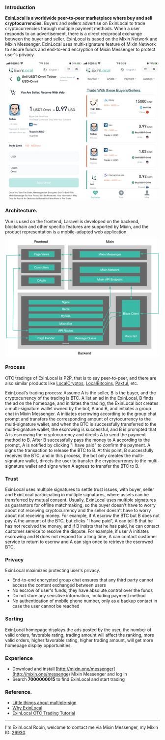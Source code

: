 ### Introduction

**ExinLocal is a worldwide peer-to-peer marketplace where buy and sell cryptocurrencies**. Buyers and sellers advertise on ExinLocal to trade cryptocurrencies through multiple payment methods. When a user responds to an advertisement, there is a direct reciprocal exchange between the buyer and seller. ExinLocal is based on the Mixin Network and Mixin Messenger. ExinLocal uses multi-signature feature of Mixin Network to secure funds and end-to-end encryption of Mixin Messenger to protect user's privacy.

![ExinLocal](./exin-local-screenshot.png)

### Architecture.

Vue is used on the frontend, Laravel is developed on the backend, blockchain and other specific features are supported by Mixin, and the product representation is a mobile-adapted web application.

![ExinLocal](./exin-local-structure.png)

### Process

OTC tradings of ExinLocal is P2P, that is to say peer-to-peer, and there are also similar products like [LocalCryptos](https://localcryptos.com), [LocalBitcoins](https://localbitcoins.com), [Paxful](https://paxful.com), etc.

ExinLocal's trading process: Assume A is the seller, B is the buyer, and the cryptocurrency of the trading is BTC. A list an ad in the ExinLocal, B finds the ad on the homepage, and initiates the trading, the ExinLocal bot creates a multi-signature wallet owned by the bot, A and B, and initiates a group chat in Mixin Messenger. A initiates escrowing according to the group chat prompt and transfers the corresponding amount of crytocurrency to the multi-signature wallet, and when the BTC is successfully transferred to the multi-signature wallet, the escrowing is successful, and B is prompted that A is escrowing the cryptocurrency and directs A to send the payment method to B. After B successfully pays the money to A according to the prompt, A is notified by clicking "I have paid" to confirm the payment. A signs the transaction to release the BTC to B. At this point, B successfully receives the BTC, and in this process, the bot only creates the multi-signature wallet, directs the user to transfer the cryptocurrency to the multi-signature wallet and signs when A agrees to transfer the BTC to B.

### Trust

ExinLocal uses multiple signatures to settle trust issues, with buyer, seller and ExinLocal participating in multiple signatures, where assets can be transferred by mutual consent. Usually, ExinLocal uses multiple signatures as guarantors for offline matchmaking, so the buyer doesn't have to worry about not receiving cryptocurrency and the seller doesn't have to worry about not receiving money. For example, if A escrow the BTC but B does not pay A the amount of the BTC, but clicks "I have paid", A can tell B that he has not received the money, and if B insists that he has paid, he can contact customer service to resolve the dispute. For example, if user A initiates escrowing and B does not respond for a long time, A can contact customer service to return to escrow and A can sign once to retrieve the escrowed BTC.

### Privacy

ExinLocal maximizes protecting user's privacy.

- End-to-end encrypted group chat ensures that any third party cannot access the content exchanged between users
- No escrow of user's funds, they have absolute control over the funds
- Do not store any sensitive information, including payment method
- No authentication of mobile phone number, only as a backup contact in case the user cannot be reached

### Sorting

ExinLocal homepage displays the ads posted by the user, the number of valid orders, favorable rating, trading amount will affect the ranking, more valid orders, higher favorable rating, higher trading amount, will get more homepage display opportunities.

### Experience

- Download and install [http://mixin.one/messenger](http://mixin.one/messenge) Mixin Messenger and log in
- Search **7000000015** to find ExinLocal and start trading

### Reference.

- [Little things about multiple-sign](https://w3c.group/c/1581363093875579)
- [Why ExinLocal](https://w3c.group/c/1587127323846677)
- [ExinLocal OTC Trading Tutorial](https://w3c.group/c/1588079774302618)

***

I'm ExinLocal Robin, welcome to contact me via Mixin Messenger, my Mixin ID: [26930](https://mixin.one/codes/89f7e832-ff53-4fff-ad47-10c68ec96ae2).

